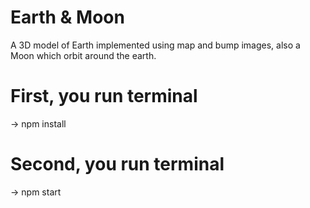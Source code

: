 # Earth & Moon
A 3D model of Earth implemented using map and bump images, 
also a Moon which orbit around the earth.

# First, you run terminal
-> npm install

# Second, you run terminal
-> npm start

